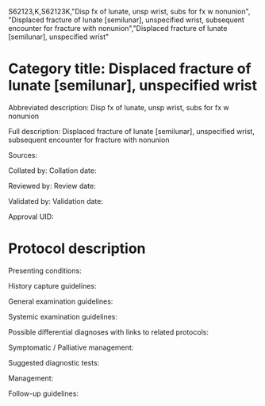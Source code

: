 S62123,K,S62123K,"Disp fx of lunate, unsp wrist, subs for fx w nonunion", "Displaced fracture of lunate [semilunar], unspecified wrist, subsequent encounter for fracture with nonunion","Displaced fracture of lunate [semilunar], unspecified wrist"
# Category title: Displaced fracture of lunate [semilunar], unspecified wrist

Abbreviated description: Disp fx of lunate, unsp wrist, subs for fx w nonunion

Full description: Displaced fracture of lunate [semilunar], unspecified wrist, subsequent encounter for fracture with nonunion

Sources:

Collated by:
Collation date:

Reviewed by:
Review date:

Validated by:
Validation date:

Approval UID:

# Protocol description

Presenting conditions:

History capture guidelines:

General examination guidelines:

Systemic examination guidelines:

Possible differential diagnoses with links to related protocols:

Symptomatic / Palliative management:

Suggested diagnostic tests:

Management:

Follow-up guidelines:
